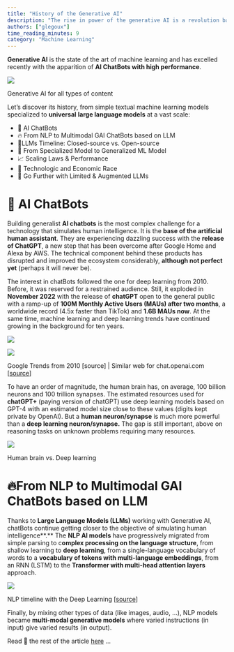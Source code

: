 ```yaml
---
title: "History of the Generative AI"
description: "The rise in power of the generative AI is a revolution based on Deep Learning, transforming the tech world into a new one."
authors: ["glegoux"]
time_reading_minutes: 9
category: "Machine Learning"
---
```


**Generative AI**  is the state of the art of machine learning and has excelled recently with the apparition of  **AI ChatBots with high performance**.

![](https://miro.medium.com/v2/resize:fit:700/1*UenOkL0Tn-XuP-hOho9b3Q.png)

Generative AI for all types of content

Let’s discover its history, from simple textual machine learning models specialized to  **universal**  **large language models** at a vast scale:

-   💬 AI ChatBots
-   🔥 From NLP to Multimodal GAI ChatBots based on LLM
-   🧪LLMs Timeline: Closed-source vs. Open-source
-   🎯 From Specialized Model to Generalized ML Model
-   📈 Scaling Laws & Performance
-   🏁 Technologic and Economic Race
-   🚀 Go Further with Limited & Augmented LLMs

# 💬 AI ChatBots

Building generalist  **AI chatbots**  is the most complex challenge for a technology that simulates human intelligence. It is the  **base of the artificial human assistant**. They are experiencing dazzling success with the  **release of ChatGPT**, a new step that has been overcome after Google Home and Alexa by AWS. The technical component behind these products has disrupted and improved the ecosystem considerably,  **although not perfect yet**  (perhaps it will never be).

The interest in chatBots followed the one for deep learning from 2010. Before, it was reserved for a restrained audience. Still, it exploded in  **November 2022**  with the release of  **chatGPT**  open to the general public with a ramp-up of  **100M Monthly Active Users (MAUs) after two months**, a  worldwide record (4.5x faster than TikTok) and  **1.6B MAUs now**. At the same time, machine learning and deep learning trends have continued growing in the background for ten years.

![](https://miro.medium.com/v2/resize:fit:961/1*imwYfo_SLbjeVzeZ420QhQ.png)

![](https://miro.medium.com/v2/resize:fit:853/1*bdBhXytZGBsTrI3t-zxd4A.png)

Google Trends from 2010 [source] | Similar web for chat.openai.com [[source](https://www.similarweb.com/website/chat.openai.com/#ranking)]

To have an order of magnitude, the human brain has, on average, 100 billion neurons and 100 trillion synapses. The estimated resources used for  **chatGPT+**  (paying version of chatGPT) use deep learning models based on GPT-4 with an estimated model size close to these values (digits kept private by OpenAI). But a  **human neuron/synapse**  is much more powerful than a  **deep learning neuron/synapse.** The gap is still important, above on reasoning tasks on unknown problems requiring many resources.

![](https://miro.medium.com/v2/resize:fit:382/1*Ty6-E7apO67lSr02i-6kvQ.png)

Human brain vs. Deep learning

# 🔥From NLP to Multimodal GAI ChatBots based on LLM

Thanks to  **Large Language Models (LLMs)**  working with Generative AI, chatBots continue getting closer to the objective of simulating  human intelligence**.**  The  **NLP AI models**  have progressively migrated from simple parsing to c**omplex processing on the language structure**, from shallow learning to  **deep learning**, from a single-language vocabulary of words to a  **vocabulary of tokens with multi-language embeddings**, from an RNN (LSTM) to the  **Transformer with multi-head attention layers**  approach.

![](https://miro.medium.com/v2/resize:fit:700/1*4N5CPyYSVFzfEapqGM5gug.png)

NLP timeline with the Deep Learning  [[source](https://arxiv.org/pdf/2202.05924.pdf)]

Finally, by mixing other types of data (like images, audio, …), NLP models became  **multi-modal generative models** where varied instructions (in input) give varied results (in output).

Read 👀 the rest of the article [here](https://medium.com/@glegoux/history-of-the-generative-ai-aa1aa7c63f3c) ...

